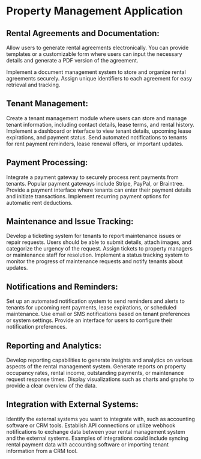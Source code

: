 # Property Management Application

## Rental Agreements and Documentation:

Allow users to generate rental agreements electronically. You can provide templates or a customizable form where users can input the necessary details and generate a PDF version of the agreement.

Implement a document management system to store and organize rental agreements securely. Assign unique identifiers to each agreement for easy retrieval and tracking.

## Tenant Management:
Create a tenant management module where users can store and manage tenant information, including contact details, lease terms, and rental history.
Implement a dashboard or interface to view tenant details, upcoming lease expirations, and payment status.
Send automated notifications to tenants for rent payment reminders, lease renewal offers, or important updates.

## Payment Processing:
Integrate a payment gateway to securely process rent payments from tenants. Popular payment gateways include Stripe, PayPal, or Braintree.
Provide a payment interface where tenants can enter their payment details and initiate transactions.
Implement recurring payment options for automatic rent deductions.

## Maintenance and Issue Tracking:
Develop a ticketing system for tenants to report maintenance issues or repair requests. Users should be able to submit details, attach images, and categorize the urgency of the request.
Assign tickets to property managers or maintenance staff for resolution.
Implement a status tracking system to monitor the progress of maintenance requests and notify tenants about updates.

## Notifications and Reminders:
Set up an automated notification system to send reminders and alerts to tenants for upcoming rent payments, lease expirations, or scheduled maintenance.
Use email or SMS notifications based on tenant preferences or system settings.
Provide an interface for users to configure their notification preferences.

## Reporting and Analytics:
Develop reporting capabilities to generate insights and analytics on various aspects of the rental management system.
Generate reports on property occupancy rates, rental income, outstanding payments, or maintenance request response times.
Display visualizations such as charts and graphs to provide a clear overview of the data.

## Integration with External Systems:
Identify the external systems you want to integrate with, such as accounting software or CRM tools.
Establish API connections or utilize webhook notifications to exchange data between your rental management system and the external systems.
Examples of integrations could include syncing rental payment data with accounting software or importing tenant information from a CRM tool.
